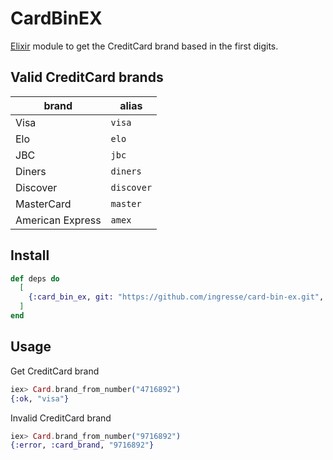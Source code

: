 # CardBinEX

[Elixir](https://elixir-lang.org/) module to get the CreditCard brand based in the first digits.


## Valid CreditCard brands

 | brand            | alias      |
 |------------------|------------|
 | Visa             | `visa`     |
 | Elo              | `elo`      |
 | JBC              | `jbc`      |
 | Diners           | `diners`   |
 | Discover         | `discover` |
 | MasterCard       | `master`   |
 | American Express | `amex`     |

## Install

```elixir
def deps do
  [
    {:card_bin_ex, git: "https://github.com/ingresse/card-bin-ex.git", tag: "1.0.0"}
  ]
end
```

## Usage

Get CreditCard brand

```elixir
iex> Card.brand_from_number("4716892")
{:ok, "visa"}
```

Invalid CreditCard brand

```elixir
iex> Card.brand_from_number("9716892")
{:error, :card_brand, "9716892"}
```

